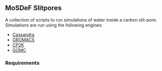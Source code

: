 ## MoSDeF Slitpores
A collection of scripts to run simulations of water inside a carbon slit-pore.  Simulations are run using the following engines:
- [Cassandra](https://cassandra.nd.edu)
- [GROMACS](http://www.gromacs.org)
- [CP2K](https://www.cp2k.org)
- [GOMC](http://gomc.eng.wayne.edu)

### Requirements
